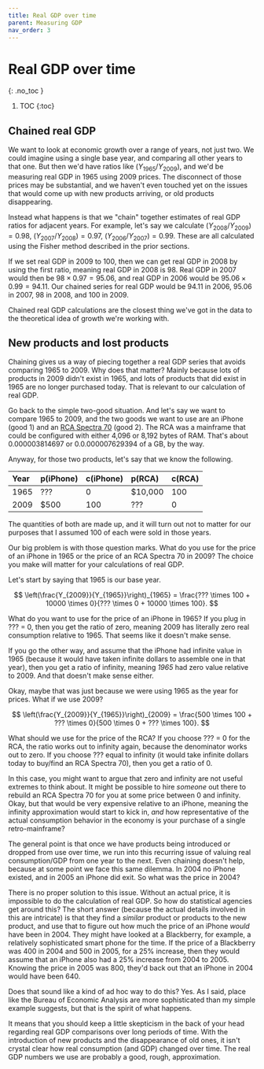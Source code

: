 ```yaml
---
title: Real GDP over time
parent: Measuring GDP
nav_order: 3
---
```


# Real GDP over time
{: .no_toc }

1. TOC 
{:toc}

## Chained real GDP
We want to look at economic growth over a range of years, not just two. We could imagine using a single base year, and comparing all other years to that one. But then we'd have ratios like $(Y_{1965}/Y_{2009})$, and we'd be measuring real GDP in 1965 using 2009 prices. The disconnect of those prices may be substantial, and we haven't even touched yet on the issues that would come up with new products arriving, or old products disappearing. 

Instead what happens is that we "chain" together estimates of real GDP ratios for adjacent years. For example, let's say we  calculate $(Y_{2008}/Y_{2009}) = 0.98$, $(Y_{2007}/Y_{2008}) = 0.97$, $(Y_{2006}/Y_{2007}) = 0.99$. These are all calculated using the Fisher method described in the prior sections.

If we set real GDP in 2009 to 100, then we can get real GDP in 2008 by using the first ratio, meaning real GDP in 2008 is 98. Real GDP in 2007 would then be $98 \times 0.97 = 95.06$, and real GDP in 2006 would be $95.06 \times 0.99 = 94.11$. Our chained series for real GDP would be 94.11 in 2006, 95.06 in 2007, 98 in 2008, and 100 in 2009. 

Chained real GDP calculations are the closest thing we've got in the data to the theoretical idea of growth we're working with. 

## New products and lost products
Chaining gives us a way of piecing together a real GDP series that avoids comparing 1965 to 2009. Why does that matter? Mainly because lots of products in 2009 didn't exist in 1965, and lots of products that did exist in 1965 are no longer purchased today. That is relevant to our calculation of real GDP. 

Go back to the simple two-good situation. And let's say we want to compare 1965 to 2009, and the two goods we want to use are an iPhone (good 1) and an [RCA Spectra 70](https://archive.computerhistory.org/resources/text/RCA/RCA.SPECTRA70.1965.102646099.pdf) (good 2). The RCA was a mainframe that could be configured with either 4,096 or 8,192 bytes of RAM. That's about 0.000003814697 or 0.0.000007629394 of a GB, by the way.

Anyway, for those two products, let's say that we know the following. 

| Year | p(iPhone) | c(iPhone) | p(RCA) | c(RCA) |
|:-----|:-----|:-----|:-----|:-----|
| 1965 | ???  | 0 | $10,000  | 100 |
| 2009 | $500  | 100  | ???  | 0 |

The quantities of both are made up, and it will turn out not to matter for our purposes that I assumed 100 of each were sold in those years.

Our big problem is with those question marks. What do you use for the price of an iPhone in 1965 or the price of an RCA Spectra 70 in 2009? The choice you make will matter for your calculations of real GDP.

Let's start by saying that 1965 is our base year. 

$$
\left(\frac{Y_{2009}}{Y_{1965}}\right)_{1965} = \frac{??? \times 100 + 10000 \times 0}{??? \times 0 + 10000 \times 100}.
$$

What do you want to use for the price of an iPhone in 1965? If you plug in ??? = 0, then you get the ratio of zero, meaning 2009 has literally zero real consumption relative to 1965. That seems like it doesn't make sense. 

If you go the other way, and assume that the iPhone had infinite value in 1965 (because it would have taken infinite dollars to assemble one in that year), then you get a ratio of infinity, meaning *1965* had zero value relative to 2009. And that doesn't make sense either.

Okay, maybe that was just because we were using 1965 as the year for prices. What if we use 2009? 

$$
\left(\frac{Y_{2009}}{Y_{1965}}\right)_{2009} = \frac{500 \times 100 + ??? \times 0}{500 \times 0 + ??? \times 100}.
$$

What should we use for the price of the RCA? If you choose ??? = 0 for the RCA, the ratio works out to infinity again, because the denominator works out to zero. If you choose ??? equal to infinity (it would take infinite dollars today to buy/find an RCA Spectra 70), then you get a ratio of 0.

In this case, you might want to argue that zero and infinity are not useful extremes to think about. It might be possible to hire *someone* out there to rebuild an RCA Spectra 70 for you at some price between 0 and infinity. Okay, but that would be very expensive relative to an iPhone, meaning the infinity approximation would start to kick in, *and* how representative of the actual consumption behavior in the economy is your purchase of a single retro-mainframe? 

The general point is that once we have products being introduced or dropped from use over time, we run into this recurring issue of valuing real consumption/GDP from one year to the next. Even chaining doesn't help, because at some point we face this same dilemma. In 2004 no iPhone existed, and in 2005 an iPhone did exit. So what was the price in 2004? 

There is no proper solution to this issue. Without an actual price, it is impossible to do the calculation of real GDP. So how do statistical agencies get around this? The short answer (because the actual details involved in this are intricate) is that they find a *similar* product or products to the new product, and use that to figure out how much the price of an iPhone *would* have been in 2004. They might have looked at a Blackberry, for example, a relatively sophisticated smart phone for the time. If the price of a Blackberry was 400 in 2004 and 500 in 2005, for a 25% increase, then they would assume that an iPhone also had a 25% increase from 2004 to 2005. Knowing the price in 2005 was 800, they'd back out that an iPhone in 2004 would have been 640.

Does that sound like a kind of ad hoc way to do this? Yes. As I said, place like the Bureau of Economic Analysis are more sophisticated than my simple example suggests, but that is the spirit of what happens.

It means that you should keep a little skepticism in the back of your head regarding real GDP comparisons over long periods of time. With the introduction of new products and the disappearance of old ones, it isn't crystal clear how real consumption (and GDP) changed over time. The real GDP numbers we use are probably a good, rough, approximation.

